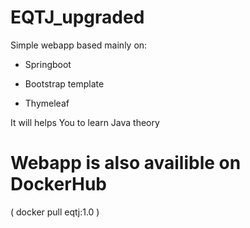 # EQTJ_upgraded
Simple webapp based mainly on:

- Springboot

- Bootstrap template 

- Thymeleaf 

It will helps You to learn Java theory

# Webapp is also availible on DockerHub

( docker pull eqtj:1.0 )
